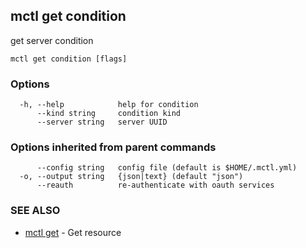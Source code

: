 [Auto generated by spf13/cobra]: <>

## mctl get condition

get server condition

```
mctl get condition [flags]
```

### Options

```
  -h, --help            help for condition
      --kind string     condition kind
      --server string   server UUID
```

### Options inherited from parent commands

```
      --config string   config file (default is $HOME/.mctl.yml)
  -o, --output string   {json|text} (default "json")
      --reauth          re-authenticate with oauth services
```

### SEE ALSO

* [mctl get](mctl_get.md)	 - Get resource


